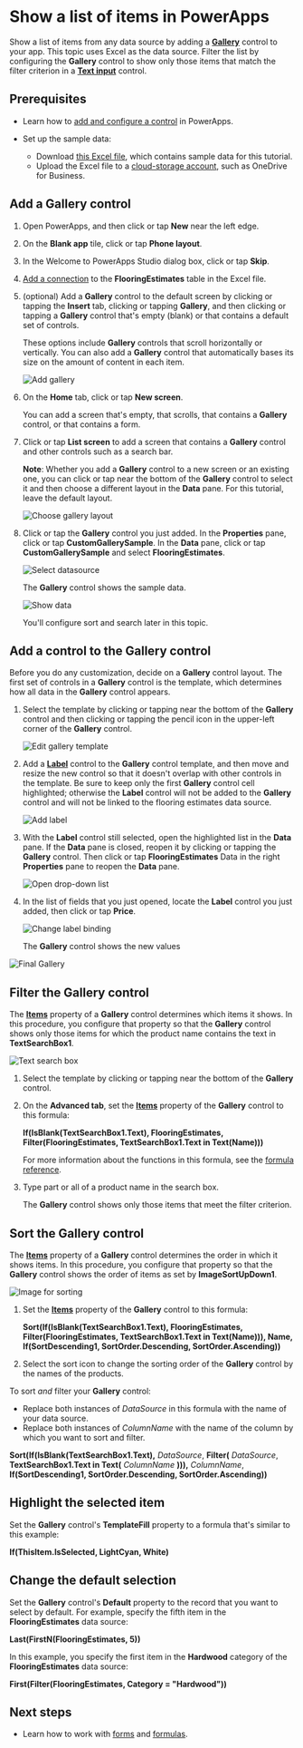 <properties
    pageTitle="Show a list of items | Microsoft PowerApps"
    description="Use a gallery to show a list of items in your app, and filter the list by specifying a criterion."
    services=""
    suite="powerapps"
    documentationCenter="na"
    authors="karthik-1"
    manager="anneta"
    editor=""
    tags=""/>
<tags
    ms.service="powerapps"
    ms.devlang="na"
    ms.topic="article"
    ms.tgt_pltfrm="na"
    ms.workload="na"
    ms.date="05/03/2017"
    ms.author="karthikb"/>
# Show a list of items in PowerApps  #
Show a list of items from any data source by adding a **[Gallery](controls/control-gallery.md)** control to your app. This topic uses Excel as the data source. Filter the list by configuring the **Gallery** control to show only those items that match the filter criterion in a **[Text input](controls/control-text-input.md)** control.

## Prerequisites ##
- Learn how to [add and configure a control](add-configure-controls.md) in PowerApps.
- Set up the sample data:

	- Download [this Excel file](https://az787822.vo.msecnd.net/documentation/get-started-from-data/FlooringEstimates.xlsx), which contains sample data for this tutorial.
	- Upload the Excel file to a [cloud-storage account](cloud-storage-blob-connections.md), such as OneDrive for Business.

## Add a Gallery control ##
1. Open PowerApps, and then click or tap **New** near the left edge.

1. On the **Blank app** tile, click or tap **Phone layout**.

1. In the Welcome to PowerApps Studio dialog box, click or tap **Skip**.

1. [Add a connection](add-data-connection.md) to the **FlooringEstimates** table in the Excel file.

1. (optional) Add a **Gallery** control to the default screen by clicking or tapping the **Insert** tab, clicking or tapping **Gallery**, and then clicking or tapping a **Gallery** control that's empty (blank) or that contains a default set of controls.

	These options include **Gallery** controls that scroll horizontally or vertically. You can also add a **Gallery** control that automatically bases its size on the amount of content in each item.

	![Add gallery](./media/add-gallery/gallery-dropdown.png)

1. On the **Home** tab, click or tap **New screen**.

	You can add a screen that's empty, that scrolls, that contains a **Gallery** control, or that contains a form.

1. Click or tap **List screen** to add a screen that contains a **Gallery** control and other controls such as a search bar.

	**Note**: Whether you add a **Gallery** control to a new screen or an existing one, you can click or tap near the bottom of the **Gallery** control to select it and then choose a different layout in the **Data** pane. For this tutorial, leave the default layout.

	![Choose gallery layout](./media/add-gallery/select-layout.png)

1. Click or tap the **Gallery** control you just added. In the **Properties** pane, click or tap **CustomGallerySample**.  In the **Data** pane, click or tap **CustomGallerySample** and select **FlooringEstimates**.

	![Select datasource](./media/add-gallery/choose-data.png)

	The **Gallery** control shows the sample data.

	![Show data](./media/add-gallery/show-data-default.png)

	 You'll configure sort and search later in this topic.

## Add a control to the Gallery control ##
Before you do any customization, decide on a **Gallery** control layout. The first set of controls in a **Gallery** control is the template, which determines how all data in the **Gallery** control appears.

1. Select the template by clicking or tapping near the bottom of the **Gallery** control and then clicking or tapping the pencil icon in the upper-left corner of the **Gallery** control.

    ![Edit gallery template](./media/add-gallery/edit-item.png)

2. Add a **[Label](controls/control-text-box.md)** control to the **Gallery** control template, and then move and resize the new control so that it doesn't overlap with other controls in the template. Be sure to keep only the first **Gallery** control cell highlighted; otherwise the **Label** control will not be added to the **Gallery** control and will not be linked to the flooring estimates data source.

	![Add label](./media/add-gallery/add-text-box.png)

3. With the **Label** control still selected, open the highlighted list in the **Data** pane. If the **Data** pane is closed, reopen it by clicking or tapping the **Gallery** control. Then click or tap **FlooringEstimates** Data in the right **Properties** pane to reopen the **Data** pane.

	![Open drop-down list](./media/add-gallery/open-dropdown.png)

4. In the list of fields that you just opened, locate the **Label** control you just added, then click or tap **Price**.  

    ![Change label binding](./media/add-gallery/change-binding.png)

    The **Gallery** control shows the new values


![Final Gallery](./media/add-gallery/final-gallery.png)

## Filter the Gallery control ##
The **[Items](controls/properties-core.md)** property of a **Gallery** control determines which items it shows. In this procedure, you configure that property so that the **Gallery** control shows only those items for which the product name contains the text in **TextSearchBox1**.

![Text search box](./media/add-gallery/text-search-box.png)

1. Select the template by clicking or tapping near the bottom of the **Gallery** control.

1. On the **Advanced tab**, set the **[Items](controls/properties-core.md)** property of the **Gallery** control to this formula:

	**If(IsBlank(TextSearchBox1.Text), FlooringEstimates, Filter(FlooringEstimates, TextSearchBox1.Text in Text(Name)))**

	For more information about the functions in this formula, see the [formula reference](formula-reference.md).

1. Type part or all of a product name in the search box.

	The **Gallery** control shows only those items that meet the filter criterion.

## Sort the Gallery control ##
The **[Items](controls/properties-core.md)** property of a **Gallery** control determines the order in which it shows items. In this procedure, you configure that property so that the **Gallery** control shows the order of items as set by **ImageSortUpDown1**.

![Image for sorting](./media/add-gallery/image-sorting.png)

1. Set the **[Items](controls/properties-core.md)** property of the **Gallery** control to this formula:

    **Sort(If(IsBlank(TextSearchBox1.Text), FlooringEstimates, Filter(FlooringEstimates, TextSearchBox1.Text in Text(Name))), Name, If(SortDescending1, SortOrder.Descending, SortOrder.Ascending))**

2. Select the sort icon to change the sorting order of the **Gallery** control by the names of the products.

To sort *and* filter your **Gallery** control:

- Replace both instances of *DataSource* in this formula with the name of your data source.
- Replace both instances of *ColumnName* with the name of the column by which you want to sort and filter.

**Sort(If(IsBlank(TextSearchBox1.Text),** *DataSource*, **Filter(** *DataSource*, **TextSearchBox1.Text in Text(** *ColumnName* **))),** *ColumnName*, **If(SortDescending1, SortOrder.Descending, SortOrder.Ascending))**

## Highlight the selected item ##
Set the **Gallery** control's **TemplateFill** property to a formula that's similar to this example:

**If(ThisItem.IsSelected, LightCyan, White)**

## Change the default selection ##
Set the **Gallery** control's **Default** property to the record that you want to select by default. For example, specify the fifth item in the **FlooringEstimates** data source:

**Last(FirstN(FlooringEstimates, 5))**

In this example, you specify the first item in the **Hardwood** category of the **FlooringEstimates** data source:

**First(Filter(FlooringEstimates, Category = "Hardwood"))**

## Next steps ##
- Learn how to work with [forms](working-with-forms.md) and [formulas](working-with-formulas.md).
